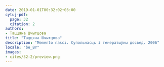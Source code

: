 ```yaml
---
date: 2019-01-01T00:32:02+03:00
cytuj-pdf:
  page: 32
  citation: 2
authors:
- Таццяна Шчытцова
title: "Таццяна Шчытцова"
description: "Memento nasci. Супольнасць і генератыўны досвед. 2006"
locale: "be_BY"
images:
- cites/32-2/preview.png
---
```

